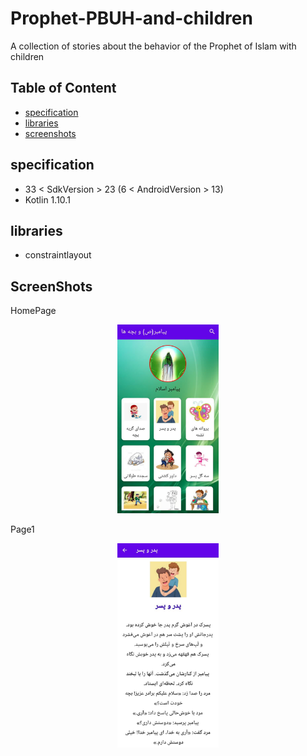# Prophet-PBUH-and-children

A collection of stories about the behavior of the Prophet of Islam with children

## Table of Content 
- [specification](#specification)
- [libraries](#libraries)
- [screenshots](#screenshots)


## specification 
- 33 < SdkVersion > 23 (6 < AndroidVersion > 13)
- Kotlin 1.10.1



## libraries 
- constraintlayout



## ScreenShots 

HomePage

<p align="center" width="100%">
    <img width="32%" src="screenshot/homepage.png">
</p>

Page1

<p align="center" width="100%">
    <img width="32%" src="screenshot/page1.png">
</p>

